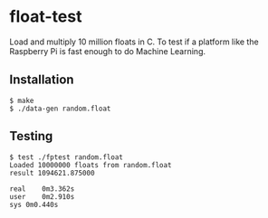 float-test
==========

Load and multiply 10 million floats in C.  To test if a platform like the Raspberry Pi is fast enough to do Machine Learning.

Installation
------------
```
$ make
$ ./data-gen random.float
```

Testing
-------
```
$ test ./fptest random.float
Loaded 10000000 floats from random.float
result 1094621.875000

real	0m3.362s
user	0m2.910s
sys	0m0.440s
```

